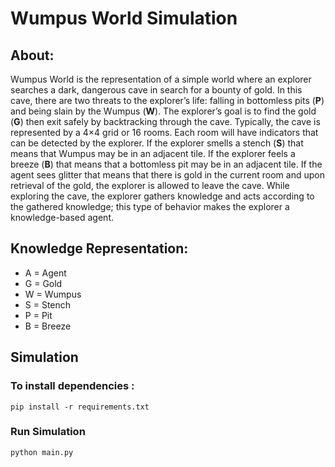 # Wumpus World Simulation

## About:

Wumpus World is the representation of a simple world where an explorer searches a dark,
dangerous cave in search for a bounty of gold. In this cave, there are two threats to the explorer’s life:
falling in bottomless pits (**P**) and being slain by the Wumpus (**W**). The explorer’s goal is to find the gold (**G**) then exit safely by backtracking through the cave. Typically, the cave is represented by a 4×4 grid or 16
rooms. Each room will have indicators that can be detected by the explorer. If the explorer smells a
stench (**S**) that means that Wumpus may be in an adjacent tile. If the explorer feels a breeze (**B**) that means that a bottomless pit may be in an adjacent tile. If the agent sees glitter that means that there is gold in the
current room and upon retrieval of the gold, the explorer is allowed to leave the cave. While exploring
the cave, the explorer gathers knowledge and acts according to the gathered knowledge; this type of
behavior makes the explorer a knowledge-based agent.

## Knowledge Representation:
- A = Agent
- G = Gold
- W = Wumpus
- S = Stench
- P = Pit
- B = Breeze

## Simulation

### To install dependencies : 
`pip install -r requirements.txt`

### Run Simulation
`python main.py`